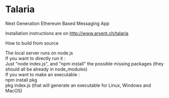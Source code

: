 # Talaria
Next Generation Ethereum Based Messaging App  

Installation instructions are on http://www.arsent.ch/talaria  

How to build from source  

The local server runs on node.js  
If you want to directly run it :  
Just "node index.js", and "npm install" the possible missing packages (they should all be already in node_modules)  
If you want to make an executable :  
npm install pkg  
pkg index.js (that will generate an executable for Linux, Windows and MacOS)
